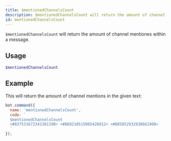 ```yaml
---
title: $mentionedChannelsCount 
description: $mentionedChannelsCount will return the amount of channel mentiones within a message.
id: mentionedChannelsCount
---
```


`$mentionedChannelsCount` will return the amount of channel mentiones within a message.

## Usage

```php
$mentionedChannelsCount
```

## Example

This will return the amount of channel mentions in the given text:

```javascript
bot.command({
  name: 'mentionedChannelsCount',
  code: `
  $mentionedChannelsCount
  <#837531672341381190> <#869210515065426012> <#805852932938661900>
  `
});
```
